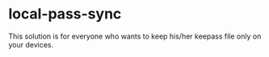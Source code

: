 # local-pass-sync
This solution is for everyone who wants to keep his/her keepass file only on your devices. 
